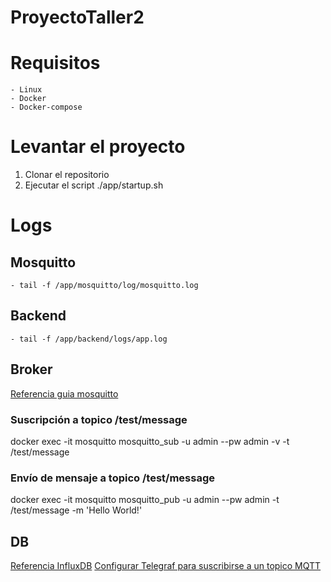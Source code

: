 # ProyectoTaller2

# Requisitos
    - Linux
    - Docker
    - Docker-compose
# Levantar el proyecto

1. Clonar el repositorio
2. Ejecutar el script ./app/startup.sh

# Logs
## Mosquitto
    - tail -f /app/mosquitto/log/mosquitto.log
## Backend
    - tail -f /app/backend/logs/app.log

## Broker
[Referencia guia mosquitto](https://www.manelrodero.com/blog/instalacion-de-mosquitto-mqtt-broker-en-docker)
### Suscripción a topico /test/message
docker exec -it mosquitto mosquitto_sub -u admin --pw admin -v -t /test/message
### Envío de mensaje a topico /test/message
docker exec -it mosquitto mosquitto_pub -u admin --pw admin -t /test/message -m 'Hello World!'

## DB
[Referencia InfluxDB](https://www.influxdata.com/blog/running-influxdb-2-0-and-telegraf-using-docker/)
[Configurar Telegraf para suscribirse a un topico MQTT](https://itobey.dev/connecting-telegraf-to-mosquitto-with-influxdb/)
